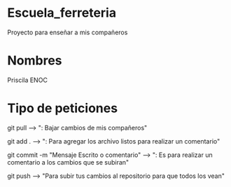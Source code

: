 # Escuela_ferreteria
Proyecto para enseñar a mis compañeros


# Nombres 
Priscila
ENOC 

# Tipo de peticiones

git pull  --> ": Bajar cambios de mis compañeros"

git add . --> ": Para agregar los archivo listos para realizar un comentario"

git commit -m "Mensaje Escrito o comentario" --> ": Es para realizar un comentario a los cambios que se subiran"

git push --> "Para subir tus cambios al repositorio para que todos los vean"
